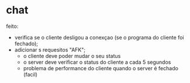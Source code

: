 # chat

feito:
  - verifica se o cliente desligou a conexçao (se o programa do cliente foi fechado);
  - adicionar s requesitos "AFK";
      - o cliente deve poder mudar o seu status
      - o server deve verificar o status do cliente a cada 5 segundos
      - problema de performance do cliente quando o server é fechado (facil)
